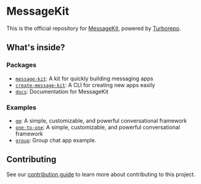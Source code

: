 # MessageKit

This is the official repository for [MessageKit](https://message-kit.vercel.app/), powered by [Turborepo](https://turbo.build/repo).

## What's inside?

### Packages

- [`message-kit`](/packages/message-kit): A kit for quickly building messaging apps
- [`create-message-kit`](/packages/create-message-kit): A CLI for creating new apps easily
- [`docs`](/packages/docs): Documentation for MessageKit

### Examples

- [`gm`](/examples/gm): A simple, customizable, and powerful conversational framework
- [`one-to-one`](/examples/one-to-one): A simple, customizable, and powerful conversational framework
- [`group`](/examples/group): Group chat app example.

## Contributing

See our [contribution guide](./CONTRIBUTING.md) to learn more about contributing to this project.

